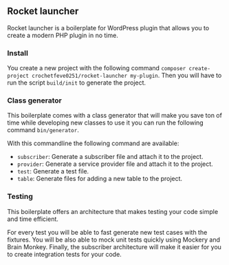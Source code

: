 ## Rocket launcher
Rocket launcher is a boilerplate for WordPress plugin that allows you to create a modern PHP plugin in no 
time.

### Install
You create a new project with the following command `composer create-project crochetfeve0251/rocket-launcher my-plugin`.
Then you will have to run the script `build/init` to generate the project.

### Class generator
This boilerplate comes with a class generator that will make you save ton of time while developing new 
classes to use it you can run the following command `bin/generator`.

With this commandline the following command are available:
- `subscriber`: Generate a subscriber file and attach it to the project.
- `provider`: Generate a service provider file and attach it to the project.
- `test`: Generate a test file.
- `table`: Generate files for adding a new table to the project.

### Testing
This boilerplate offers an architecture that makes testing your code simple and time efficient.

For every test you will be able to fast generate new test cases with the fixtures.
You will be also able to mock unit tests quickly using Mockery and Brain Monkey.
Finally, the subscriber architecture will make it easier for you to create integration tests for your code.
